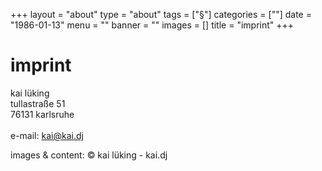 +++
layout = "about" 
type = "about"
tags = ["§"]
categories = [""]
date = "1986-01-13"
menu = ""
banner = ""
images = []
title = "imprint"
+++

# imprint 
kai lüking</br>
tullastraße 51</br>
76131 karlsruhe</br>
</br>
e-mail: [kai@kai.dj](mailto:kai@kai.dj)</br>
<!-- pgp: download key -->
images & content: © kai lüking - kai.dj

<!-- [disclaimer](dfd) -->
